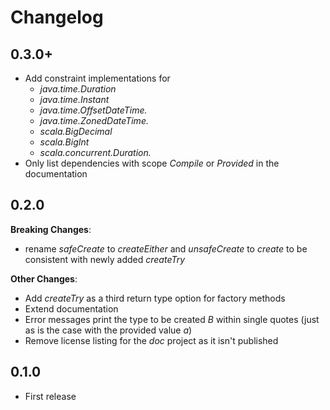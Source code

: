 # Changelog

## 0.3.0+

* Add constraint implementations for 
    * _java.time.Duration_
    * _java.time.Instant_
    * _java.time.OffsetDateTime._
    * _java.time.ZonedDateTime._
    * _scala.BigDecimal_
    * _scala.BigInt_
    * _scala.concurrent.Duration._
* Only list dependencies with scope _Compile_ or _Provided_ in the documentation



## 0.2.0
**Breaking Changes**:

* rename _safeCreate_ to _createEither_ and _unsafeCreate_ to _create_ to be consistent with newly added _createTry_

**Other Changes**:

* Add _createTry_ as a third return type option for factory methods
* Extend documentation
* Error messages print the type to be created _B_ within single quotes (just as is the case with the provided value _a_)
* Remove license listing for the _doc_ project as it isn't published



## 0.1.0

* First release
